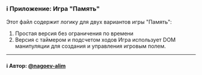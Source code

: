 ### ℹ️ Приложение: Игра "Память"

Этот файл содержит логику для двух вариантов игры "Память":
1) Простая версия без ограничения по времени
2) Версия с таймером и подсчетом ходов
Игра использует DOM манипуляции для создания и управления игровым полем.

-----
#### ℹ️ Автор: [@nagoev-alim](https://github.com/nagoev-alim)

